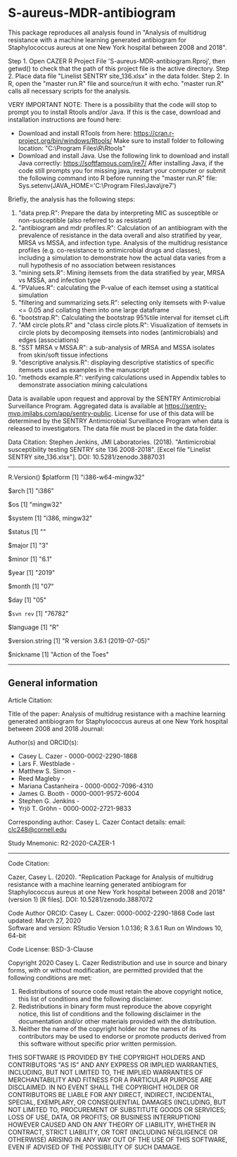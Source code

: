 ﻿# S-aureus-MDR-antibiogram

This package reproduces all analysis found in "Analysis of multidrug resistance with a machine learning generated antibiogram for Staphylococcus aureus at one New York hospital between 2008 and 2018". 

Step 1.  Open CAZER R Project File 'S-aureus-MDR-antibiogram.Rproj', then getwd() to check that the path of this project file is the active directory.
Step 2.  Place data file "Linelist SENTRY site_136.xlsx" in the data folder.
Step 2.  In R, open the "master run.R" file and source/run it with echo.  "master run.R" calls all necessary scripts for the analysis.

VERY IMPORTANT NOTE: There is a possibility that the code will stop to prompt you to install Rtools and/or Java.  If this is the case, download and installation instructions are found here:
- Download and install RTools from here: https://cran.r-project.org/bin/windows/Rtools/
  Make sure to install folder to following location:  "C:\Program Files\R\Rtools"
- Download and install Java. Use the following link to download and install Java correctly: https://softfamous.com/jre7/
  After installing Java, if the code still prompts you for missing java, restart your computer or submit the following command into R before running the "master run.R" file:
  Sys.setenv(JAVA_HOME='C:\\Program Files\\Java\\jre7')


Briefly, the analysis has the following steps:
1. "data prep.R": Prepare the data by interpreting MIC as susceptible or non-susceptible (also referred to as resistant)
2. "antibiogram and mdr profiles.R": Calculation of an antibiogram with the prevalence of resistance in the data overall and also stratified by year, MRSA vs MSSA, and infection type. Analysis of the multidrug resistance profiles (e.g. co-resistance to antimicrobial drugs and classes), including a simulation to demonstrate how the actual data varies from a null hypothesis of no association between resistances
3. "mining sets.R": Mining itemsets from the data stratified by year, MRSA vs MSSA, and infection type
4. "PValues.R": calculating the P-value of each itemset using a statitical simulation
5. "filtering and summarizing sets.R": selecting only itemsets with P-value <= 0.05 and collating them into one large dataframe
6. "bootstrap.R": Calculating the bootstrap 95%tile interval for itemset cLift
7. "AM circle plots.R" and "class circle plots.R": Visualization of itemsets in circle plots by decomposing itemsets into nodes (antimicrobials) and edges (associations)
8. "SST MRSA v MSSA.R":  a sub-analysis of MRSA and MSSA isolates from skin/soft tissue infections
9. "descriptive analysis.R": displaying descriptive statistics of specific itemsets used as examples in the manuscript
10. "methods example.R": verifying calculations used in Appendix tables to demonstrate association mining calculations

Data is available upon request and approval by the SENTRY Antimicrobial Surveillance Program. Aggregated data is available at https://sentry-mvp.jmilabs.com/app/sentry-public. License for use of this data will be determined by the SENTRY Antimicrobial Surveillance Program when data is released to investigators. The data file must be placed in the data folder.

Data Citation: Stephen Jenkins, JMI Laboratories. (2018). "Antimicrobial susceptibility testing SENTRY site 136 2008-2018". [Excel file "Linelist SENTRY site_136.xlsx"]. DOI: 10.5281/zenodo.3887031

-------------------------------
 R.Version()
$platform
[1] "i386-w64-mingw32"

$arch
[1] "i386"

$os
[1] "mingw32"

$system
[1] "i386, mingw32"

$status
[1] ""

$major
[1] "3"

$minor
[1] "6.1"

$year
[1] "2019"

$month
[1] "07"

$day
[1] "05"

$`svn rev`
[1] "76782"

$language
[1] "R"

$version.string
[1] "R version 3.6.1 (2019-07-05)"

$nickname
[1] "Action of the Toes"


---

General information
---

Article Citation:

Title of the paper: Analysis of multidrug resistance with a machine learning generated antibiogram for Staphylococcus aureus at one New York hospital between 2008 and 2018
Journal:  

Author(s) and ORCID(s): 

- Casey L. Cazer - 0000-0002-2290-1868
- Lars F. Westblade -
- Matthew S. Simon - 
- Reed Magleby - 
- Mariana Castanheira - 0000-0002-7096-4310
- James G. Booth - 0000-0001-9572-6004
- Stephen G. Jenkins - 
- Yrjö T. Gröhn - 0000-0002-2721-9833

 Corresponding author: Casey L. Cazer
 Contact details:  email: clc248@cornell.edu 

Study Mnemonic: R2-2020-CAZER-1

---
Code Citation: 

Cazer, Casey L. (2020).   "Replication Package for Analysis of multidrug resistance with a machine learning generated antibiogram for Staphylococcus aureus at one New York hospital between 2008 and 2018" (version 1) [R files].  DOI: 10.5281/zenodo.3887072

Code Author ORCID:      Casey L. Cazer: 0000-0002-2290-1868
Code last updated: 	March 27, 2020	
Software and version:   RStudio Version 1.0.136; R 3.6.1
						Run on Windows 10, 64-bit

Code License: BSD-3-Clause

Copyright 2020 Casey L. Cazer
Redistribution and use in source and binary forms, with or without modification, are permitted provided that the following conditions are met:
1. Redistributions of source code must retain the above copyright notice, this list of conditions and the following disclaimer.
2. Redistributions in binary form must reproduce the above copyright notice, this list of conditions and the following disclaimer 
   in the documentation and/or other materials provided with the distribution.
3. Neither the name of the copyright holder nor the names of its contributors may be used to endorse or promote products derived from 
   this software without specific prior written permission.

THIS SOFTWARE IS PROVIDED BY THE COPYRIGHT HOLDERS AND CONTRIBUTORS "AS IS" AND ANY EXPRESS OR IMPLIED WARRANTIES, INCLUDING, BUT NOT LIMITED TO, THE IMPLIED WARRANTIES OF MERCHANTABILITY AND FITNESS FOR A PARTICULAR PURPOSE ARE DISCLAIMED. IN NO EVENT SHALL THE COPYRIGHT HOLDER OR CONTRIBUTORS BE LIABLE FOR ANY DIRECT, INDIRECT, INCIDENTAL, SPECIAL, EXEMPLARY, OR CONSEQUENTIAL DAMAGES (INCLUDING, BUT NOT LIMITED TO, PROCUREMENT OF SUBSTITUTE GOODS OR SERVICES; LOSS OF USE, DATA, OR PROFITS; OR BUSINESS INTERRUPTION) HOWEVER CAUSED AND ON ANY THEORY OF LIABILITY, WHETHER IN CONTRACT, STRICT LIABILITY, OR TORT (INCLUDING NEGLIGENCE OR OTHERWISE) ARISING IN ANY WAY OUT OF THE USE OF THIS SOFTWARE, EVEN IF ADVISED OF THE POSSIBILITY OF SUCH DAMAGE.

